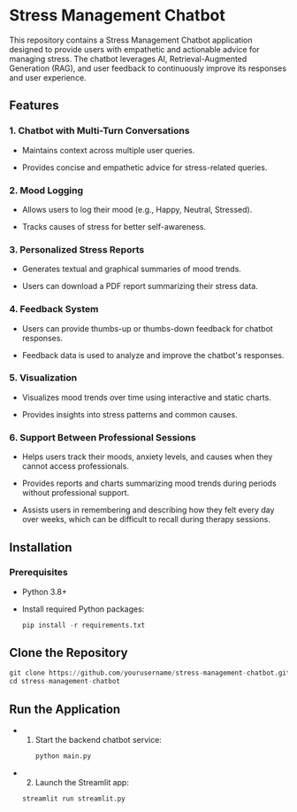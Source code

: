 # Stress Management Chatbot

This repository contains a Stress Management Chatbot application designed to provide users with empathetic and actionable advice for managing stress. The chatbot leverages AI, Retrieval-Augmented Generation (RAG), and user feedback to continuously improve its responses and user experience.


## Features

### 1. Chatbot with Multi-Turn Conversations

- Maintains context across multiple user queries.

- Provides concise and empathetic advice for stress-related queries.

### 2. Mood Logging

- Allows users to log their mood (e.g., Happy, Neutral, Stressed).

- Tracks causes of stress for better self-awareness.

### 3. Personalized Stress Reports

- Generates textual and graphical summaries of mood trends.

- Users can download a PDF report summarizing their stress data.

### 4. Feedback System

- Users can provide thumbs-up or thumbs-down feedback for chatbot responses.

- Feedback data is used to analyze and improve the chatbot's responses.

### 5. Visualization

- Visualizes mood trends over time using interactive and static charts.

- Provides insights into stress patterns and common causes.

### 6. Support Between Professional Sessions

- Helps users track their moods, anxiety levels, and causes when they cannot access professionals.

- Provides reports and charts summarizing mood trends during periods without professional support.

- Assists users in remembering and describing how they felt every day over weeks, which can be difficult to recall during therapy sessions.


## Installation

### Prerequisites

- Python 3.8+

- Install required Python packages:
  
  ```python 
  pip install -r requirements.txt
  ```


## Clone the Repository

```python
git clone https://github.com/yourusername/stress-management-chatbot.git
cd stress-management-chatbot
```

## Run the Application
- 1. Start the backend chatbot service:
     ```python
     python main.py
     ```
- 2. Launch the Streamlit app:
  ```python
  streamlit run streamlit.py
  ```

## 
